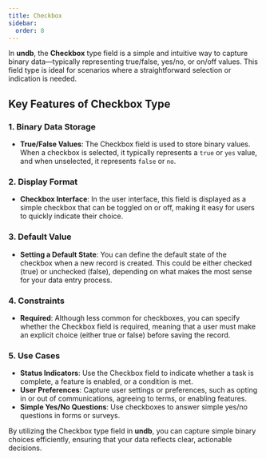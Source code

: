 ```yaml
---
title: Checkbox
sidebar:
  order: 8
---
```


In **undb**, the **Checkbox** type field is a simple and intuitive way to capture binary data—typically representing true/false, yes/no, or on/off values. This field type is ideal for scenarios where a straightforward selection or indication is needed.

## Key Features of Checkbox Type

### 1. Binary Data Storage

- **True/False Values**: The Checkbox field is used to store binary values. When a checkbox is selected, it typically represents a `true` or `yes` value, and when unselected, it represents `false` or `no`.

### 2. Display Format

- **Checkbox Interface**: In the user interface, this field is displayed as a simple checkbox that can be toggled on or off, making it easy for users to quickly indicate their choice.

### 3. Default Value

- **Setting a Default State**: You can define the default state of the checkbox when a new record is created. This could be either checked (true) or unchecked (false), depending on what makes the most sense for your data entry process.

### 4. Constraints

- **Required**: Although less common for checkboxes, you can specify whether the Checkbox field is required, meaning that a user must make an explicit choice (either true or false) before saving the record.

### 5. Use Cases

- **Status Indicators**: Use the Checkbox field to indicate whether a task is complete, a feature is enabled, or a condition is met.
- **User Preferences**: Capture user settings or preferences, such as opting in or out of communications, agreeing to terms, or enabling features.
- **Simple Yes/No Questions**: Use checkboxes to answer simple yes/no questions in forms or surveys.

By utilizing the Checkbox type field in **undb**, you can capture simple binary choices efficiently, ensuring that your data reflects clear, actionable decisions.
